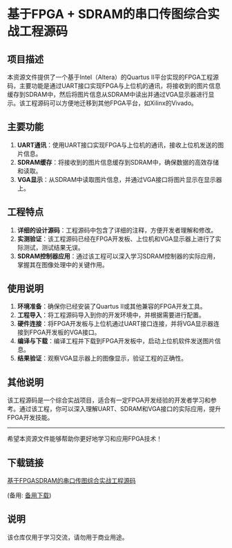 # 基于FPGA + SDRAM的串口传图综合实战工程源码

## 项目描述

本资源文件提供了一个基于Intel（Altera）的Quartus II平台实现的FPGA工程源码，主要功能是通过UART接口实现FPGA与上位机的通讯，将接收到的图片信息缓存到SDRAM中，然后将图片信息从SDRAM中读出并通过VGA显示器进行显示。该工程源码可以方便地迁移到其他FPGA平台，如Xilinx的Vivado。

## 主要功能

1. **UART通讯**：使用UART接口实现FPGA与上位机的通讯，接收上位机发送的图片信息。
2. **SDRAM缓存**：将接收到的图片信息缓存到SDRAM中，确保数据的高效存储和读取。
3. **VGA显示**：从SDRAM中读取图片信息，并通过VGA接口将图片显示在显示器上。

## 工程特点

1. **详细的设计源码**：工程源码中包含了详细的注释，方便开发者理解和修改。
2. **实测验证**：该工程源码已经在FPGA开发板、上位机和VGA显示器上进行了实际测试，测试结果无误。
3. **SDRAM控制器应用**：通过该工程可以深入学习SDRAM控制器的实际应用，掌握其在图像处理中的关键作用。

## 使用说明

1. **环境准备**：确保你已经安装了Quartus II或其他兼容的FPGA开发工具。
2. **工程导入**：将工程源码导入到你的开发环境中，并根据需要进行配置。
3. **硬件连接**：将FPGA开发板与上位机通过UART接口连接，并将VGA显示器连接到FPGA开发板的VGA接口。
4. **编译与下载**：编译工程并下载到FPGA开发板中，启动上位机软件发送图片信息。
5. **结果验证**：观察VGA显示器上的图像显示，验证工程的正确性。

## 其他说明

该工程源码是一个综合实战项目，适合有一定FPGA开发经验的开发者学习和参考。通过该工程，你可以深入理解UART、SDRAM和VGA接口的实际应用，提升FPGA开发技能。

---

希望本资源文件能够帮助你更好地学习和应用FPGA技术！

## 下载链接
[基于FPGASDRAM的串口传图综合实战工程源码](https://pan.quark.cn/s/5cef5cce2fff) 

(备用: [备用下载](https://pan.baidu.com/s/12XhbszJldH_uLwhsH-28iQ?pwd=1234))

## 说明

该仓库仅用于学习交流，请勿用于商业用途。
